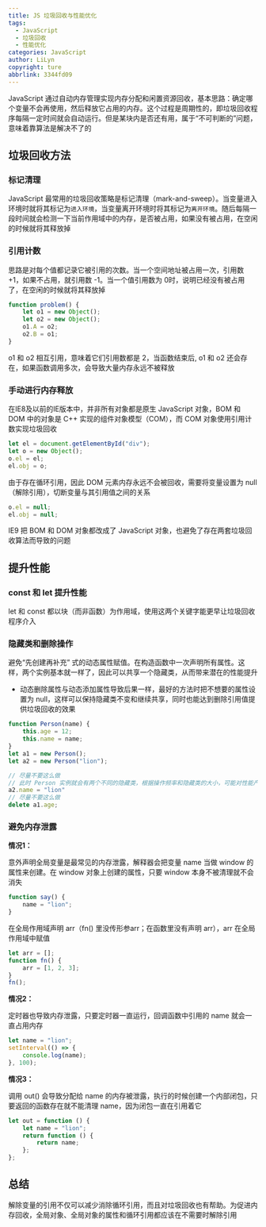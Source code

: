 ```yaml
---
title: JS 垃圾回收与性能优化
tags:
  - JavaScript
  - 垃圾回收
  - 性能优化
categories: JavaScript
author: LiLyn
copyright: ture
abbrlink: 3344fd09
---
```


JavaScript 通过自动内存管理实现内存分配和闲置资源回收，基本思路：确定哪个变量不会再使用，然后释放它占用的内存。这个过程是周期性的，即垃圾回收程序每隔一定时间就会自动运行。但是某块内是否还有用，属于“不可判断的”问题，意味着靠算法是解决不了的

<!--more-->

## 垃圾回收方法

### 标记清理

JavaScript 最常用的垃圾回收策略是标记清理（mark-and-sweep）。当变量进入环境时就将其标记为`进入环境`，当变量离开环境时将其标记为`离开环境`。随后每隔一段时间就会检测一下当前作用域中的内存，是否被占用，如果没有被占用，在空闲的时候就将其释放掉

### 引用计数

思路是对每个值都记录它被引用的次数。当一个空间地址被占用一次，引用数 +1，如果不占用，就引用数 -1。当一个值引用数为 0时，说明已经没有被占用了，在空闲的时候就将其释放掉

```js
function problem() {
    let o1 = new Object();
    let o2 = new Object();
    o1.A = o2;
    o2.B = o1;
}
```

o1 和 o2 相互引用，意味着它们引用数都是 2，当函数结束后, o1 和 o2 还会存在，如果函数调用多次，会导致大量内存永远不被释放

### 手动进行内存释放

在IE8及以前的IE版本中，并非所有对象都是原生 JavaScript 对象，BOM 和 DOM 中的对象是 C++ 实现的组件对象模型（COM），而 COM 对象使用引用计数实现垃圾回收

```js
let el = document.getElementById("div");
let o = new Object();
o.el = el;
el.obj = o;
```

由于存在循环引用，因此 DOM 元素内存永远不会被回收，需要将变量设置为 null （解除引用），切断变量与其引用值之间的关系

```js
o.el = null;
el.obj = null;
```

IE9 把 BOM 和 DOM 对象都改成了 JavaScript 对象，也避免了存在两套垃圾回收算法而导致的问题

## 提升性能

### const 和 let 提升性能

let 和 const 都以块（而非函数）为作用域，使用这两个关键字能更早让垃圾回收程序介入

### 隐藏类和删除操作

避免“先创建再补充” 式的动态属性赋值。在构造函数中一次声明所有属性。这样，两个实例基本就一样了，因此可以共享一个隐藏类，从而带来潜在的性能提升

- 动态删除属性与动态添加属性导致后果一样，最好的方法时把不想要的属性设置为 null，这样可以保持隐藏类不变和继续共享，同时也能达到删除引用值提供垃圾回收的效果

```js
function Person(name) {
    this.age = 12;
    this.name = name;
}
let a1 = new Person();
let a2 = new Person("lion");

// 尽量不要这么做
// 此时 Person 实例就会有两个不同的隐藏类，根据操作频率和隐藏类的大小，可能对性能产生影响
a2.name = "lion"
// 尽量不要这么做
delete a1.age;
```

### 避免内存泄露

**情况1：**

意外声明全局变量是最常见的内存泄露，解释器会把变量 name 当做 window 的属性来创建。在 window 对象上创建的属性，只要 window 本身不被清理就不会消失

```js
function say() {
    name = "lion";
}
```

在全局作用域声明 arr（fn() 里没传形参arr；在函数里没有声明 arr），arr 在全局作用域中赋值

```js
let arr = [];
function fn() {
    arr = [1, 2, 3];
}
fn();
```

**情况2：**

定时器也导致内存泄露，只要定时器一直运行，回调函数中引用的 name 就会一直占用内存

```js
let name = "lion";
setInterval(() => {
    console.log(name);
}, 100);
```

**情况3：**

调用 out() 会导致分配给 name 的内存被泄露，执行的时候创建一个内部闭包，只要返回的函数存在就不能清理 name，因为闭包一直在引用着它

```js
let out = function () {
    let name = "lion";
    return function () {
        return name;
    };
};
```

## 总结

解除变量的引用不仅可以减少消除循环引用，而且对垃圾回收也有帮助。为促进内存回收，全局对象、全局对象的属性和循环引用都应该在不需要时解除引用